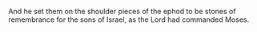 And he set them on the shoulder pieces of the ephod to be stones of remembrance for the sons of Israel, as the Lord had commanded Moses.
